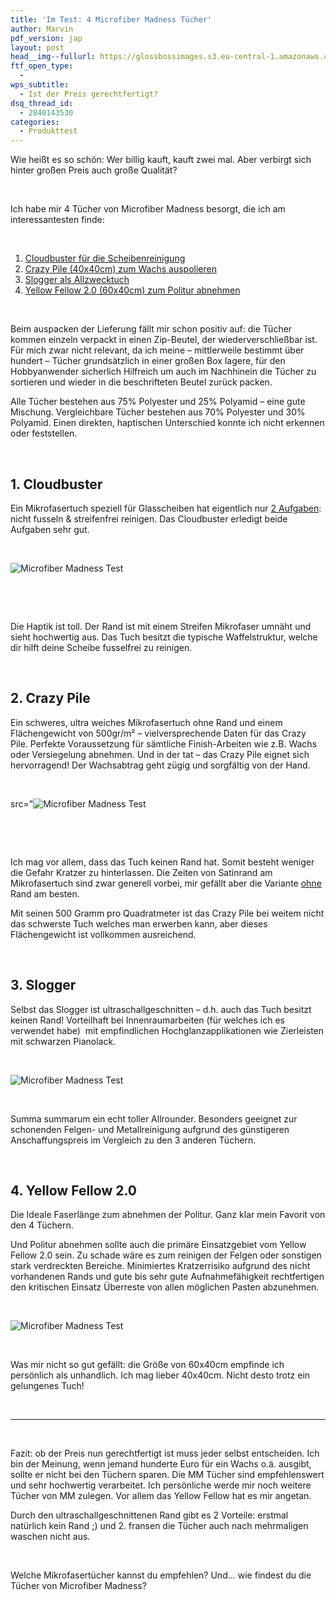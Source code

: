 ```yaml
---
title: 'Im Test: 4 Microfiber Madness Tücher'
author: Marvin
pdf_version: jap
layout: post
head__img--fullurl: https://glossbossimages.s3.eu-central-1.amazonaws.com/headerimg/mmtest.jpg
ftf_open_type:
  - 
wps_subtitle:
  - Ist der Preis gerechtfertigt?
dsq_thread_id:
  - 2840143530
categories:
  - Produkttest
---
```

Wie heißt es so schön: Wer billig kauft, kauft zwei mal. Aber verbirgt sich hinter großen Preis auch große Qualität?

&nbsp;

Ich habe mir 4 Tücher von Microfiber Madness besorgt, die ich am interessantesten finde:

&nbsp;

1.  <a title="Glasreinigungstuch" href="http://www.autopflege24.net/ap24shop/microfiber-madness-cloudbuster-glasreinigungstuch.html" target="_blank">Cloudbuster für die Scheibenreinigung</a>
2.  <a title="Ultra weiches Mikrofasertuch" href="http://www.autopflege24.net/ap24shop/microfiber-madness-crazy-pile-microfasertuch-klein.html" target="_blank">Crazy Pile (40x40cm) zum Wachs auspolieren</a>
3.  <a title="Der Allrounder" href="http://www.autopflege24.net/ap24shop/microfiber-madness-slogger-allzwecktuch.html" target="_blank">Slogger als Allzwecktuch</a>
4.  <a title="Nie wieder schlieren beim Politur abnehmen" href="http://www.autopflege24.net/ap24shop/microfiber-madness-yellow-fellow-2-0-poliertuch-gross.html" target="_blank">Yellow Fellow 2.0 (60x40cm) zum Politur abnehmen</a>

&nbsp;

Beim auspacken der Lieferung fällt mir schon positiv auf: die Tücher kommen einzeln verpackt in einen Zip-Beutel, der wiederverschließbar ist. Für mich zwar nicht relevant, da ich meine &#8211; mittlerweile bestimmt über hundert &#8211; Tücher grundsätzlich in einer großen Box lagere, für den Hobbyanwender sicherlich Hilfreich um auch im Nachhinein die Tücher zu sortieren und wieder in die beschrifteten Beutel zurück packen.

Alle Tücher bestehen aus 75% Polyester und 25% Polyamid &#8211; eine gute Mischung. Vergleichbare Tücher bestehen aus 70% Polyester und 30% Polyamid. Einen direkten, haptischen Unterschied konnte ich nicht erkennen oder feststellen.

&nbsp;

## 1. Cloudbuster

Ein Mikrofasertuch speziell für Glasscheiben hat eigentlich nur [2 Aufgaben][1]: nicht fusseln & streifenfrei reinigen. Das Cloudbuster erledigt beide Aufgaben sehr gut.

&nbsp;

![Microfiber Madness Test](https://glossbossimages.s3.eu-central-1.amazonaws.com/local/mmtest/P1020085.jpg)

&nbsp;

&nbsp;

Die Haptik ist toll. Der Rand ist mit einem Streifen Mikrofaser umnäht und sieht hochwertig aus. Das Tuch besitzt die typische Waffelstruktur, welche dir hilft deine Scheibe fusselfrei zu reinigen.

&nbsp;

## 2. Crazy Pile

Ein schweres, ultra weiches Mikrofasertuch ohne Rand und einem Flächengewicht von 500gr/m² &#8211; vielversprechende Daten für das Crazy Pile. Perfekte Voraussetzung für sämtliche Finish-Arbeiten wie z.B. Wachs oder Versiegelung abnehmen. Und in der tat &#8211; das Crazy Pile eignet sich hervorragend! Der Wachsabtrag geht zügig und sorgfältig von der Hand.

&nbsp;

src="![Microfiber Madness Test](https://glossbossimages.s3.eu-central-1.amazonaws.com/local/mmtest/P1020084.jpg)

&nbsp;

&nbsp;

Ich mag vor allem, dass das Tuch keinen Rand hat. Somit besteht weniger die Gefahr Kratzer zu hinterlassen. Die Zeiten von Satinrand am Mikrofasertuch sind zwar generell vorbei, mir gefällt aber die Variante <span style="text-decoration: underline;">ohne</span> Rand am besten.

Mit seinen 500 Gramm pro Quadratmeter ist das Crazy Pile bei weitem nicht das schwerste Tuch welches man erwerben kann, aber dieses Flächengewicht ist vollkommen ausreichend.

&nbsp;

## 3. Slogger

Selbst das Slogger ist ultraschallgeschnitten &#8211; d.h. auch das Tuch besitzt keinen Rand! Vorteilhaft bei Innenraumarbeiten (für welches ich es verwendet habe)  mit empfindlichen Hochglanzapplikationen wie Zierleisten mit schwarzen Pianolack.

&nbsp;

![Microfiber Madness Test](https://glossbossimages.s3.eu-central-1.amazonaws.com/local/mmtest/P1020083.jpg)

&nbsp;

Summa summarum ein echt toller Allrounder. Besonders geeignet zur schonenden Felgen- und Metallreinigung aufgrund des günstigeren Anschaffungspreis im Vergleich zu den 3 anderen Tüchern.

&nbsp;

## 4. Yellow Fellow 2.0

Die Ideale Faserlänge zum abnehmen der Politur. Ganz klar mein Favorit von den 4 Tüchern.

Und Politur abnehmen sollte auch die primäre Einsatzgebiet vom Yellow Fellow 2.0 sein. Zu schade wäre es zum reinigen der Felgen oder sonstigen stark verdreckten Bereiche. Minimiertes Kratzerrisiko aufgrund des nicht vorhandenen Rands und gute bis sehr gute Aufnahmefähigkeit rechtfertigen den kritischen Einsatz Überreste von allen möglichen Pasten abzunehmen.

&nbsp;

![Microfiber Madness Test](https://glossbossimages.s3.eu-central-1.amazonaws.com/local/mmtest/P1020087.jpg)

&nbsp;

Was mir nicht so gut gefällt: die Größe von 60x40cm empfinde ich persönlich als unhandlich. Ich mag lieber 40x40cm. Nicht desto trotz ein gelungenes Tuch!

&nbsp;

* * *

&nbsp;

Fazit: ob der Preis nun gerechtfertigt ist muss jeder selbst entscheiden. Ich bin der Meinung, wenn jemand hunderte Euro für ein Wachs o.ä. ausgibt, sollte er nicht bei den Tüchern sparen. Die MM Tücher sind empfehlenswert und sehr hochwertig verarbeitet. Ich persönliche werde mir noch weitere Tücher von MM zulegen. Vor allem das Yellow Fellow hat es mir angetan.

Durch den ultraschallgeschnittenen Rand gibt es 2 Vorteile: erstmal natürlich kein Rand ;) und 2. fransen die Tücher auch nach mehrmaligen waschen nicht aus.

&nbsp;

Welche Mikrofasertücher kannst du empfehlen? Und&#8230; wie findest du die Tücher von Microfiber Madness?

 [1]: https://glossboss.de/tipps-tricks/scheiben-streifenfrei-reinigen/ "Wie du Scheiben streifenfrei reinigst"
